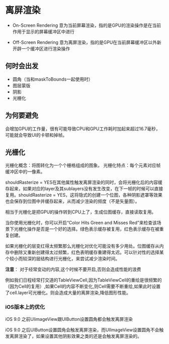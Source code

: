 # 离屏渲染

* On-Screen Rendering
意为当前屏幕渲染，指的是GPU的渲染操作是在当前作用于显示的屏幕缓冲区中进行

* Off-Screen Rendering
意为离屏渲染，指的是GPU在当前屏幕缓冲区以外新开辟一个缓冲区进行渲染操作

## 何时会出发

* 圆角（当和maskToBounds一起使用时）
* 图层蒙版
* 阴影
* 光栅化

## 为何要避免

会增加GPU的工作量，很有可能导致CPU和GPU工作耗时加起来超过16.7毫秒，可能就会导致UI的卡顿和掉帧。

## 光栅化

光栅化概念：将图转化为一个个栅格组成的图象。
光栅化特点：每个元素对应帧缓冲区中的一像素。

shouldRasterize = YES在其他属性触发离屏渲染的同时，会将光栅化后的内容缓存起来，如果对应的layer及其sublayers没有发生改变，在下一帧的时候可以直接复用。shouldRasterize = YES，这将隐式的创建一个位图，各种阴影遮罩等效果也会保存到位图中并缓存起来，从而减少渲染的频度（不是矢量图）。

相当于光栅化是把GPU的操作转到CPU上了，生成位图缓存，直接读取复用。

当你使用光栅化时，你可以开启“Color Hits Green and Misses Red”来检查该场景下光栅化操作是否是一个好的选择。绿色表示缓存被复用，红色表示缓存在被重复创建。

如果光栅化的层变红得太频繁那么光栅化对优化可能没有多少用处。位图缓存从内存中删除又重新创建得太过频繁，红色表明缓存重建得太迟。可以针对性的选择某个较小而较深的层结构进行光栅化，来尝试减少渲染时间。

**注意**：
对于经常变动的内容,这个时候不要开启,否则会造成性能的浪费

例如我们日程经常打交道的TableViewCell,因为TableViewCell的重绘是很频繁的（因为Cell的复用）,如果Cell的内容不断变化,则Cell需要不断重绘,如果此时设置了cell.layer可光栅化。则会造成大量的离屏渲染,降低图形性能。

### iOS版本上的优化

iOS 9.0 之前UIimageView跟UIButton设置圆角都会触发离屏渲染

iOS 9.0 之后UIButton设置圆角会触发离屏渲染，而UIImageView设置圆角不会触发离屏渲染了，如果设置其他阴影效果之类的还是会触发离屏渲染的。
